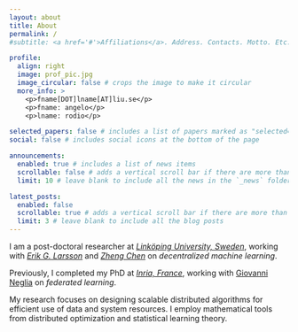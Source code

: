 ```yaml
---
layout: about
title: About
permalink: /
#subtitle: <a href='#'>Affiliations</a>. Address. Contacts. Motto. Etc.

profile:
  align: right
  image: prof_pic.jpg
  image_circular: false # crops the image to make it circular
  more_info: >
    <p>fname[DOT]lname[AT]liu.se</p>
    <p>fname: angelo</p>
    <p>lname: rodio</p>

selected_papers: false # includes a list of papers marked as "selected={true}"
social: false # includes social icons at the bottom of the page

announcements:
  enabled: true # includes a list of news items
  scrollable: false # adds a vertical scroll bar if there are more than 3 news items
  limit: 10 # leave blank to include all the news in the `_news` folder

latest_posts:
  enabled: false
  scrollable: true # adds a vertical scroll bar if there are more than 3 new posts items
  limit: 3 # leave blank to include all the blog posts
---
```


I am a post-doctoral researcher at *[Linköping University, Sweden](https://liu.se/en/organisation/liu/isy/ks)*,  working with *[Erik G. Larsson](https://liu.se/en/employee/erila39)* and *[Zheng Chen](https://liu.se/en/employee/zhech93)* on *decentralized machine learning*. 

Previously, I completed my PhD at *[Inria, France](https://team.inria.fr/neo/team-members/)*, working with [Giovanni Neglia](http://www-sop.inria.fr/members/Giovanni.Neglia/) on *federated learning*. 

My research focuses on designing scalable distributed algorithms for efficient use of data and system resources. I employ mathematical tools from distributed optimization and statistical learning theory.
